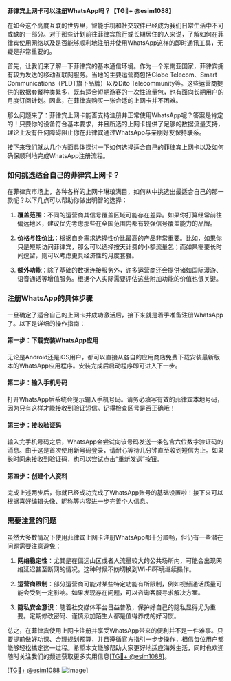 **菲律宾上网卡可以注册WhatsApp吗？【TG💪+ @esim1088】**

在如今这个高度互联的世界里，智能手机和社交软件已经成为我们日常生活中不可或缺的一部分。对于那些计划前往菲律宾旅行或长期居住的人来说，了解如何在菲律宾使用网络以及是否能够顺利地注册并使用WhatsApp这样的即时通讯工具，无疑是非常重要的。

首先，让我们来了解一下菲律宾的基本通信环境。作为一个东南亚国家，菲律宾拥有较为发达的移动互联网服务。当地的主要运营商包括Globe Telecom、Smart Communications（PLDT旗下品牌）以及Dito Telecommunity等。这些运营商提供的数据套餐种类繁多，既有适合短期游客的一次性流量包，也有面向长期用户的月度订阅计划。因此，在菲律宾购买一张合适的上网卡并不困难。

那么问题来了：菲律宾上网卡能否支持注册并正常使用WhatsApp呢？答案是肯定的！只要你的设备符合基本要求，并且所选的上网卡提供了足够的数据流量支持，理论上没有任何障碍阻止你在菲律宾通过WhatsApp与亲朋好友保持联系。

接下来我们就从几个方面具体探讨一下如何选择适合自己的菲律宾上网卡以及如何确保顺利地完成WhatsApp注册流程。

### 如何挑选适合自己的菲律宾上网卡？

在菲律宾市场上，各种各样的上网卡琳琅满目，如何从中挑选出最适合自己的那一款呢？以下几点可以帮助你做出明智的选择：

1. **覆盖范围**：不同的运营商其信号覆盖区域可能存在差异。如果你打算经常前往偏远地区，建议优先考虑那些在全国范围内都有较强信号覆盖能力的品牌。
   
2. **价格与性价比**：根据自身需求选择性价比最高的产品非常重要。比如，如果你只是短期访问菲律宾，那么可以选择按天计费的小额流量包；而如果需要长时间逗留，则可以考虑更具经济性的月度套餐。
   
3. **额外功能**：除了基础的数据连接服务外，许多运营商还会提供诸如国际漫游、语音通话等增值服务。根据个人实际需要评估这些附加功能的价值也很关键。

### 注册WhatsApp的具体步骤

一旦确定了适合自己的上网卡并成功激活后，接下来就是着手准备注册WhatsApp了。以下是详细的操作指南：

#### 第一步：下载安装WhatsApp应用
无论是Android还是iOS用户，都可以直接从各自的应用商店免费下载安装最新版本的WhatsApp应用程序。安装完成后启动程序即可进入下一步。

#### 第二步：输入手机号码
打开WhatsApp后系统会提示输入手机号码。请务必填写有效的菲律宾本地号码，因为只有这样才能接收到验证短信。记得检查区号是否正确哦！

#### 第三步：接收验证码
输入完手机号码之后，WhatsApp会尝试向该号码发送一条包含六位数字验证码的消息。由于这是首次使用新号码登录，请耐心等待几分钟直至收到短信为止。如果长时间未接收到验证码，也可以尝试点击“重新发送”按钮。

#### 第四步：创建个人资料
完成上述两步后，你就已经成功完成了WhatsApp账号的基础设置啦！接下来可以根据喜好编辑头像、昵称等内容进一步完善个人信息。

### 需要注意的问题

虽然大多数情况下使用菲律宾上网卡注册WhatsApp都十分顺畅，但仍有一些潜在问题需要注意避免：

1. **网络稳定性**：尤其是在偏远山区或者人流量较大的公共场所内，可能会出现网络延迟甚至断网的情况。这种时候不妨切换到Wi-Fi环境继续操作。
   
2. **运营商限制**：部分运营商可能对某些特定功能有所限制，例如视频通话质量可能会受到一定影响。如果发现存在问题，可以咨询客服寻求解决方案。
   
3. **隐私安全意识**：随着社交媒体平台日益普及，保护好自己的隐私显得尤为重要。定期修改密码、谨慎添加陌生人都是值得养成的好习惯。

总之，在菲律宾使用上网卡注册并享受WhatsApp带来的便利并不是一件难事。只要提前做好功课、合理规划预算，并且遵循官方指引一步步操作，相信每位用户都能够轻松搞定这一过程。希望本文能够帮助大家更好地适应海外生活，同时也欢迎随时关注我们的频道获取更多实用信息[[TG💪+ @esim1088](https://t.me/s/esim1088)]。

[[TG💪+ @esim1088](https://t.me/s/esim1088) ![Image](https://i.postimg.cc/4NQfJmqS/Snipaste-2025-05-13-00-14-12.png)]